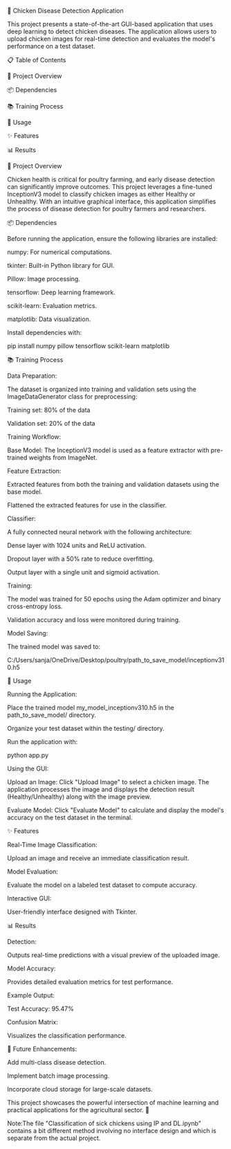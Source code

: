 🐔 Chicken Disease Detection Application

This project presents a state-of-the-art GUI-based application that uses deep learning to detect chicken diseases. The application allows users to upload chicken images for real-time detection and evaluates the model's performance on a test dataset.

📋 Table of Contents

🌟 Project Overview

📦 Dependencies

📚 Training Process

🚀 Usage

✨ Features

📊 Results

🌟 Project Overview

Chicken health is critical for poultry farming, and early disease detection can significantly improve outcomes. This project leverages a fine-tuned InceptionV3 model to classify chicken images as either Healthy or Unhealthy. With an intuitive graphical interface, this application simplifies the process of disease detection for poultry farmers and researchers.

📦 Dependencies

Before running the application, ensure the following libraries are installed:

numpy: For numerical computations.

tkinter: Built-in Python library for GUI.

Pillow: Image processing.

tensorflow: Deep learning framework.

scikit-learn: Evaluation metrics.

matplotlib: Data visualization.

Install dependencies with:

pip install numpy pillow tensorflow scikit-learn matplotlib

📚 Training Process

Data Preparation:

The dataset is organized into training and validation sets using the ImageDataGenerator class for preprocessing:

Training set: 80% of the data

Validation set: 20% of the data

Training Workflow:

Base Model:
The InceptionV3 model is used as a feature extractor with pre-trained weights from ImageNet.

Feature Extraction:

Extracted features from both the training and validation datasets using the base model.

Flattened the extracted features for use in the classifier.

Classifier:

A fully connected neural network with the following architecture:

Dense layer with 1024 units and ReLU activation.

Dropout layer with a 50% rate to reduce overfitting.

Output layer with a single unit and sigmoid activation.

Training:

The model was trained for 50 epochs using the Adam optimizer and binary cross-entropy loss.

Validation accuracy and loss were monitored during training.

Model Saving:

The trained model was saved to:

C:/Users/sanja/OneDrive/Desktop/poultry/path_to_save_model/inceptionv310.h5

🚀 Usage

Running the Application:

Place the trained model my_model_inceptionv310.h5 in the path_to_save_model/ directory.

Organize your test dataset within the testing/ directory.

Run the application with:

python app.py

Using the GUI:

Upload an Image: Click "Upload Image" to select a chicken image. The application processes the image and displays the detection result (Healthy/Unhealthy) along with the image preview.

Evaluate Model: Click "Evaluate Model" to calculate and display the model's accuracy on the test dataset in the terminal.

✨ Features

Real-Time Image Classification:

Upload an image and receive an immediate classification result.

Model Evaluation:

Evaluate the model on a labeled test dataset to compute accuracy.

Interactive GUI:

User-friendly interface designed with Tkinter.

📊 Results

Detection:

Outputs real-time predictions with a visual preview of the uploaded image.

Model Accuracy:

Provides detailed evaluation metrics for test performance.

Example Output:

Test Accuracy: 95.47%

Confusion Matrix:

Visualizes the classification performance.

🌟 Future Enhancements:

Add multi-class disease detection.

Implement batch image processing.

Incorporate cloud storage for large-scale datasets.

This project showcases the powerful intersection of machine learning and practical applications for the agricultural sector. 🐓

Note:The file "Classification of sick chickens using IP and DL.ipynb" contains a bit different method involving no interface design and which is separate from the actual project.

